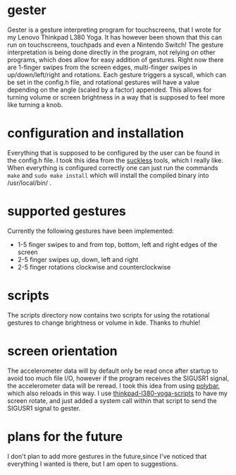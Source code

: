# gester
Gester is a gesture interpreting program for  touchscreens, that I wrote for my Lenovo Thinkpad L380 Yoga.
It has however been shown that this can run on touchscreens, touchpads and even a Nintendo Switch!
The gesture interpretation is being done directly in the program, not relying on other programs, which does allow for easy addition of gestures.
Right now there are 1-finger swipes from the screen edges, multi-finger swipes in up/down/left/right and rotations.
Each gesture triggers a syscall, which can be set in the config.h file, and rotational gestures will have a value depending on the angle (scaled by a factor) appended.
This allows for turning volume or screen brightness in a way that is supposed to feel more like turning a knob.

# configuration and installation
Everything that is supposed to be configured by the user can be found in the config.h file. 
I took this idea from the [suckless](https://suckless.org) tools, which I really like.
When everything is configured correctly one can just run the commands ```make``` and ```sudo make install``` which will install the compiled binary into /usr/local/bin/ .


# supported gestures
Currently the following gestures have been implemented:
* 1-5 finger swipes to and from top, bottom, left and right edges of the screen
* 2-5 finger swipes up, down, left and right
* 2-5 finger rotations clockwise and counterclockwise

# scripts
The scripts directory now contains two scripts for using the rotational gestures to change brightness or volume in kde. Thanks to rhuhle!

# screen orientation
The accelerometer data will by default only be read once after startup to avoid too much file I/O, however if the program receives the SIGUSR1 signal, the accelerometer data will be reread.
I took this idea from using [polybar](https://github.com/polybar/polybar), which also reloads in this way. I use [thinkpad-l380-yoga-scripts](https://github.com/ffejery/thinkpad-l380-yoga-scripts)
to have my screen rotate, and just added a system call within that script to send the SIGUSR1 signal to gester.

# plans for the future
I don't plan to add more gestures in the future,since I've noticed that everything I wanted is there, but I am open to suggestions.
